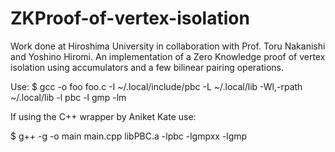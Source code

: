 # ZKProof-of-vertex-isolation
Work done at Hiroshima University in collaboration with Prof. Toru Nakanishi and Yoshino Hiromi. An implementation of a Zero Knowledge proof of vertex isolation using accumulators and a few bilinear pairing operations.

Use: $ gcc -o foo foo.c -I ~/.local/include/pbc -L ~/.local/lib -Wl,-rpath ~/.local/lib  -l pbc -l gmp -lm

If using the C++ wrapper by Aniket Kate use:

$ g++ -g -o main main.cpp libPBC.a -lpbc -lgmpxx -lgmp
